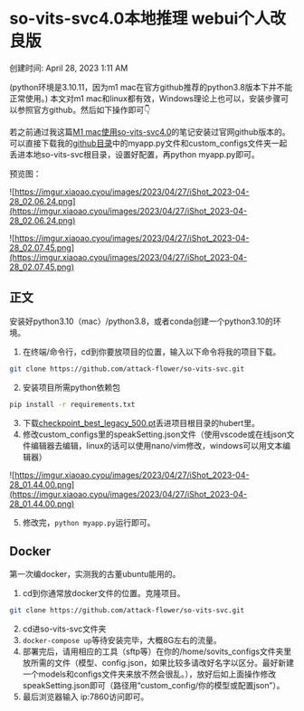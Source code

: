 # so-vits-svc4.0本地推理 webui个人改良版

创建时间: April 28, 2023 1:11 AM

(python环境是3.10.11，因为m1 mac在官方github推荐的python3.8版本下并不能正常使用。)
本文对m1 mac和linux都有效，Windows理论上也可以，安装步骤可以参照官方github。然后如下操作即可👇

若之前通过我这篇[M1 mac使用so-vits-svc4.0](https://xiaoao.cyou/m1-mac%e4%bd%bf%e7%94%a8so-vits-svc-4-0/)的笔记安装过官网github版本的。可以直接下载我的[github目录](https://github.com/attack-flower/so-vits-svc)中的myapp.py文件和custom_configs文件夹一起丢进本地so-vits-svc根目录，设置好配置，再python myapp.py即可。

预览图：

![https://imgur.xiaoao.cyou/images/2023/04/27/iShot_2023-04-28_02.06.24.png](https://imgur.xiaoao.cyou/images/2023/04/27/iShot_2023-04-28_02.06.24.png)

![https://imgur.xiaoao.cyou/images/2023/04/27/iShot_2023-04-28_02.07.45.png](https://imgur.xiaoao.cyou/images/2023/04/27/iShot_2023-04-28_02.07.45.png)

## 正文

安装好python3.10（mac）/python3.8，或者conda创建一个python3.10的环境。

1. 在终端/命令行，cd到你要放项目的位置，输入以下命令将我的项目下载。

```bash
git clone https://github.com/attack-flower/so-vits-svc.git
```

2. 安装项目所需python依赖包

```bash
pip install -r requirements.txt
```

3. 下载[checkpoint_best_legacy_500.pt](https://ibm.ent.box.com/shared/static/z1wgl1stco8ffooyatzdwsqn2psd9lrr)丢进项目根目录的hubert里。
4. 修改custom_configs里的speakSetting.json文件（使用vscode或在线json文件编辑器去编辑，linux的话可以使用nano/vim修改，windows可以用文本编辑器）

![https://imgur.xiaoao.cyou/images/2023/04/27/iShot_2023-04-28_01.44.00.png](https://imgur.xiaoao.cyou/images/2023/04/27/iShot_2023-04-28_01.44.00.png)

5. 修改完，`python myapp.py`运行即可。

## Docker

第一次编docker，实测我的古董ubuntu能用的。

1. cd到你通常放docker文件的位置。克隆项目。

```bash
git clone https://github.com/attack-flower/so-vits-svc.git
```

2. cd进so-vits-svc文件夹
3. `docker-compose up`等待安装完毕，大概8G左右的流量。
4. 部署完后，请用相应的工具（sftp等）在你的/home/sovits_configs文件夹里放所需的文件（模型、config.json，如果比较多请改好名字以区分。最好新建一个models和configs文件夹来放不然会很乱。），放好后如上面操作修改speakSetting.json即可（路径用“custom_config/你的模型或配置json”）。
5. 最后浏览器输入 ip:7860访问即可。
